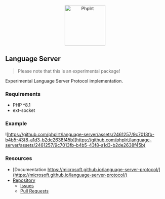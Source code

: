 <p align="center">
    <a href="https://phplrt.org"><img src="https://avatars2.githubusercontent.com/u/49816277?s=128" width="128" alt="Phplrt" /></a>
</p>

## Language Server

> Please note that this is an experimental package!

Experimental Language Server Protocol implementation.

### Requirements

- PHP ^8.1
- ext-socket

### Example

![https://github.com/phplrt/language-server/assets/2461257/9c7013fb-b4b5-43f8-a1d3-b2de2638f45b](https://github.com/phplrt/language-server/assets/2461257/9c7013fb-b4b5-43f8-a1d3-b2de2638f45b)

### Resources

- [Documentation https://microsoft.github.io/language-server-protocol/](https://microsoft.github.io/language-server-protocol/)
- [Repository](https://github.com/phplrt/language-server)
    - [Issues](https://github.com/phplrt/language-server/issues)
    - [Pull Requests](https://github.com/phplrt/language-server/pulls)
